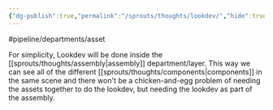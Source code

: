 ```yaml
---
{"dg-publish":true,"permalink":"/sprouts/thoughts/lookdev/","hide":true}
---
```


#pipeline/departments/asset 

For simplicity, Lookdev will be done inside the [[sprouts/thoughts/assembly\|assembly]] department/layer. This way we can see all of the different [[sprouts/thoughts/components\|components]] in the same scene and there won't be a chicken-and-egg problem of needing the assets together to do the lookdev, but needing the lookdev as part of the assembly.